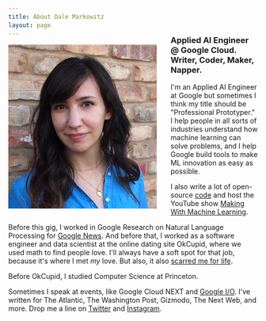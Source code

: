 ```yaml
---
title: About Dale Markowitz
layout: page
---
```

<img src="/images/dale_wall_small.jpeg" style="display: inline-block; float: left; margin: 0 2em 0.5em 0;" width="300" />

<h3 style="margin-top: -1.15em;">Applied AI Engineer @ Google Cloud. Writer, Coder, Maker, Napper.</h3>

I'm an Applied AI Engineer at Google but sometimes I think my title should be "Professional Prototyper." I help people in all sorts of industries understand how machine learning can solve problems, and I help Google build tools to make ML innovation as easy as possible.

I also write a lot of open-source [code](https://github.com/google/making_with_ml) and host the YouTube show [Making With Machine Learning](https://www.youtube.com/playlist?list=PLIivdWyY5sqLsaG5hNms0D9aZRBE7DHBb).

Before this gig, I worked in Google Research on Natural Language Processing for [Google News](https://news.google.com/topstories?hl=en-US&gl=US&ceid=US:en). And before that, I worked as a software engineer and data scientist at the online dating site OkCupid, where we used math to find people love. I'll always have a soft spot for that job, because it's where I met *my* love. But also, it also [scarred me for life](https://logicmag.io/failure/the-servers-are-burning/).

Before OkCupid, I studied Computer Science at Princeton.

Sometimes I speak at events, like Google Cloud NEXT and [Google I/O](https://www.youtube.com/watch?v=XrMtF_inTZ0). I've written for The Atlantic, The Washington Post, Gizmodo, The Next Web, and more. Drop me a line on [Twitter](https://twitter.com/dalequark) and [Instagram](https://www.instagram.com/dale_on_ai/).